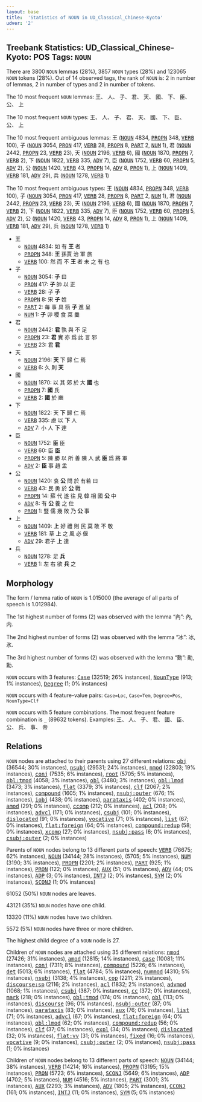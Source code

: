 ```yaml
---
layout: base
title:  'Statistics of NOUN in UD_Classical_Chinese-Kyoto'
udver: '2'
---
```


## Treebank Statistics: UD_Classical_Chinese-Kyoto: POS Tags: `NOUN`

There are 3800 `NOUN` lemmas (28%), 3857 `NOUN` types (28%) and 123065 `NOUN` tokens (28%).
Out of 14 observed tags, the rank of `NOUN` is: 2 in number of lemmas, 2 in number of types and 2 in number of tokens.

The 10 most frequent `NOUN` lemmas: 王、 人、 子、 君、 天、 國、 下、 臣、 公、 上

The 10 most frequent `NOUN` types:  王、 人、 子、 君、 天、 國、 下、 臣、 公、 上

The 10 most frequent ambiguous lemmas: 王 (<tt><a href="lzh_kyoto-pos-NOUN.html">NOUN</a></tt> 4834, <tt><a href="lzh_kyoto-pos-PROPN.html">PROPN</a></tt> 348, <tt><a href="lzh_kyoto-pos-VERB.html">VERB</a></tt> 100), 子 (<tt><a href="lzh_kyoto-pos-NOUN.html">NOUN</a></tt> 3054, <tt><a href="lzh_kyoto-pos-PRON.html">PRON</a></tt> 417, <tt><a href="lzh_kyoto-pos-VERB.html">VERB</a></tt> 28, <tt><a href="lzh_kyoto-pos-PROPN.html">PROPN</a></tt> 8, <tt><a href="lzh_kyoto-pos-PART.html">PART</a></tt> 2, <tt><a href="lzh_kyoto-pos-NUM.html">NUM</a></tt> 1), 君 (<tt><a href="lzh_kyoto-pos-NOUN.html">NOUN</a></tt> 2442, <tt><a href="lzh_kyoto-pos-PROPN.html">PROPN</a></tt> 23, <tt><a href="lzh_kyoto-pos-VERB.html">VERB</a></tt> 23), 天 (<tt><a href="lzh_kyoto-pos-NOUN.html">NOUN</a></tt> 2196, <tt><a href="lzh_kyoto-pos-VERB.html">VERB</a></tt> 6), 國 (<tt><a href="lzh_kyoto-pos-NOUN.html">NOUN</a></tt> 1870, <tt><a href="lzh_kyoto-pos-PROPN.html">PROPN</a></tt> 7, <tt><a href="lzh_kyoto-pos-VERB.html">VERB</a></tt> 2), 下 (<tt><a href="lzh_kyoto-pos-NOUN.html">NOUN</a></tt> 1822, <tt><a href="lzh_kyoto-pos-VERB.html">VERB</a></tt> 335, <tt><a href="lzh_kyoto-pos-ADV.html">ADV</a></tt> 7), 臣 (<tt><a href="lzh_kyoto-pos-NOUN.html">NOUN</a></tt> 1752, <tt><a href="lzh_kyoto-pos-VERB.html">VERB</a></tt> 60, <tt><a href="lzh_kyoto-pos-PROPN.html">PROPN</a></tt> 5, <tt><a href="lzh_kyoto-pos-ADV.html">ADV</a></tt> 2), 公 (<tt><a href="lzh_kyoto-pos-NOUN.html">NOUN</a></tt> 1420, <tt><a href="lzh_kyoto-pos-VERB.html">VERB</a></tt> 43, <tt><a href="lzh_kyoto-pos-PROPN.html">PROPN</a></tt> 14, <tt><a href="lzh_kyoto-pos-ADV.html">ADV</a></tt> 8, <tt><a href="lzh_kyoto-pos-PRON.html">PRON</a></tt> 1), 上 (<tt><a href="lzh_kyoto-pos-NOUN.html">NOUN</a></tt> 1409, <tt><a href="lzh_kyoto-pos-VERB.html">VERB</a></tt> 181, <tt><a href="lzh_kyoto-pos-ADV.html">ADV</a></tt> 29), 兵 (<tt><a href="lzh_kyoto-pos-NOUN.html">NOUN</a></tt> 1278, <tt><a href="lzh_kyoto-pos-VERB.html">VERB</a></tt> 1)

The 10 most frequent ambiguous types:  王 (<tt><a href="lzh_kyoto-pos-NOUN.html">NOUN</a></tt> 4834, <tt><a href="lzh_kyoto-pos-PROPN.html">PROPN</a></tt> 348, <tt><a href="lzh_kyoto-pos-VERB.html">VERB</a></tt> 100), 子 (<tt><a href="lzh_kyoto-pos-NOUN.html">NOUN</a></tt> 3054, <tt><a href="lzh_kyoto-pos-PRON.html">PRON</a></tt> 417, <tt><a href="lzh_kyoto-pos-VERB.html">VERB</a></tt> 28, <tt><a href="lzh_kyoto-pos-PROPN.html">PROPN</a></tt> 8, <tt><a href="lzh_kyoto-pos-PART.html">PART</a></tt> 2, <tt><a href="lzh_kyoto-pos-NUM.html">NUM</a></tt> 1), 君 (<tt><a href="lzh_kyoto-pos-NOUN.html">NOUN</a></tt> 2442, <tt><a href="lzh_kyoto-pos-PROPN.html">PROPN</a></tt> 23, <tt><a href="lzh_kyoto-pos-VERB.html">VERB</a></tt> 23), 天 (<tt><a href="lzh_kyoto-pos-NOUN.html">NOUN</a></tt> 2196, <tt><a href="lzh_kyoto-pos-VERB.html">VERB</a></tt> 6), 國 (<tt><a href="lzh_kyoto-pos-NOUN.html">NOUN</a></tt> 1870, <tt><a href="lzh_kyoto-pos-PROPN.html">PROPN</a></tt> 7, <tt><a href="lzh_kyoto-pos-VERB.html">VERB</a></tt> 2), 下 (<tt><a href="lzh_kyoto-pos-NOUN.html">NOUN</a></tt> 1822, <tt><a href="lzh_kyoto-pos-VERB.html">VERB</a></tt> 335, <tt><a href="lzh_kyoto-pos-ADV.html">ADV</a></tt> 7), 臣 (<tt><a href="lzh_kyoto-pos-NOUN.html">NOUN</a></tt> 1752, <tt><a href="lzh_kyoto-pos-VERB.html">VERB</a></tt> 60, <tt><a href="lzh_kyoto-pos-PROPN.html">PROPN</a></tt> 5, <tt><a href="lzh_kyoto-pos-ADV.html">ADV</a></tt> 2), 公 (<tt><a href="lzh_kyoto-pos-NOUN.html">NOUN</a></tt> 1420, <tt><a href="lzh_kyoto-pos-VERB.html">VERB</a></tt> 43, <tt><a href="lzh_kyoto-pos-PROPN.html">PROPN</a></tt> 14, <tt><a href="lzh_kyoto-pos-ADV.html">ADV</a></tt> 8, <tt><a href="lzh_kyoto-pos-PRON.html">PRON</a></tt> 1), 上 (<tt><a href="lzh_kyoto-pos-NOUN.html">NOUN</a></tt> 1409, <tt><a href="lzh_kyoto-pos-VERB.html">VERB</a></tt> 181, <tt><a href="lzh_kyoto-pos-ADV.html">ADV</a></tt> 29), 兵 (<tt><a href="lzh_kyoto-pos-NOUN.html">NOUN</a></tt> 1278, <tt><a href="lzh_kyoto-pos-VERB.html">VERB</a></tt> 1)


* 王
  * <tt><a href="lzh_kyoto-pos-NOUN.html">NOUN</a></tt> 4834: 如 有 <b>王</b> 者
  * <tt><a href="lzh_kyoto-pos-PROPN.html">PROPN</a></tt> 348: <b>王</b> 孫賈 治 軍 旅
  * <tt><a href="lzh_kyoto-pos-VERB.html">VERB</a></tt> 100: 然 而 不 <b>王</b> 者 未 之 有 也
* 子
  * <tt><a href="lzh_kyoto-pos-NOUN.html">NOUN</a></tt> 3054: <b>子</b> 曰
  * <tt><a href="lzh_kyoto-pos-PRON.html">PRON</a></tt> 417: <b>子</b> 帥 以 正
  * <tt><a href="lzh_kyoto-pos-VERB.html">VERB</a></tt> 28: 子 <b>子</b>
  * <tt><a href="lzh_kyoto-pos-PROPN.html">PROPN</a></tt> 8: 宋 <b>子</b> 姓
  * <tt><a href="lzh_kyoto-pos-PART.html">PART</a></tt> 2: 毎 事 具 箚 <b>子</b> 進 呈
  * <tt><a href="lzh_kyoto-pos-NUM.html">NUM</a></tt> 1: <b>子</b> 卯 稷 食 菜 羹
* 君
  * <tt><a href="lzh_kyoto-pos-NOUN.html">NOUN</a></tt> 2442: <b>君</b> 孰 與 不 足
  * <tt><a href="lzh_kyoto-pos-PROPN.html">PROPN</a></tt> 23: <b>君</b> 實 亦 爲 此 言 邪
  * <tt><a href="lzh_kyoto-pos-VERB.html">VERB</a></tt> 23: 君 <b>君</b>
* 天
  * <tt><a href="lzh_kyoto-pos-NOUN.html">NOUN</a></tt> 2196: <b>天</b> 下 歸 仁 焉
  * <tt><a href="lzh_kyoto-pos-VERB.html">VERB</a></tt> 6: 久 則 <b>天</b>
* 國
  * <tt><a href="lzh_kyoto-pos-NOUN.html">NOUN</a></tt> 1870: 以 其 郊 於 大 <b>國</b> 也
  * <tt><a href="lzh_kyoto-pos-PROPN.html">PROPN</a></tt> 7: <b>國</b> 氏
  * <tt><a href="lzh_kyoto-pos-VERB.html">VERB</a></tt> 2: <b>國</b> 於 豳
* 下
  * <tt><a href="lzh_kyoto-pos-NOUN.html">NOUN</a></tt> 1822: 天 <b>下</b> 歸 仁 焉
  * <tt><a href="lzh_kyoto-pos-VERB.html">VERB</a></tt> 335: 慮 以 <b>下</b> 人
  * <tt><a href="lzh_kyoto-pos-ADV.html">ADV</a></tt> 7: 小 人 <b>下</b> 達
* 臣
  * <tt><a href="lzh_kyoto-pos-NOUN.html">NOUN</a></tt> 1752: <b>臣</b> 臣
  * <tt><a href="lzh_kyoto-pos-VERB.html">VERB</a></tt> 60: 臣 <b>臣</b>
  * <tt><a href="lzh_kyoto-pos-PROPN.html">PROPN</a></tt> 5: 陳 勝 以 所 善 陳 人 武 <b>臣</b> 爲 將 軍
  * <tt><a href="lzh_kyoto-pos-ADV.html">ADV</a></tt> 2: <b>臣</b> 事 趙 孟
* 公
  * <tt><a href="lzh_kyoto-pos-NOUN.html">NOUN</a></tt> 1420: 哀 <b>公</b> 問 於 有若 曰
  * <tt><a href="lzh_kyoto-pos-VERB.html">VERB</a></tt> 43: 民 勇 於 <b>公</b> 戰
  * <tt><a href="lzh_kyoto-pos-PROPN.html">PROPN</a></tt> 14: 蘇 代 遂 往 見 韓 相 國 <b>公</b> 中
  * <tt><a href="lzh_kyoto-pos-ADV.html">ADV</a></tt> 8: 有 <b>公</b> 養 之 仕
  * <tt><a href="lzh_kyoto-pos-PRON.html">PRON</a></tt> 1: 豎 儒 幾 敗 乃 <b>公</b> 事
* 上
  * <tt><a href="lzh_kyoto-pos-NOUN.html">NOUN</a></tt> 1409: <b>上</b> 好 禮 則 民 莫 敢 不 敬
  * <tt><a href="lzh_kyoto-pos-VERB.html">VERB</a></tt> 181: 草 <b>上</b> 之 風 必 偃
  * <tt><a href="lzh_kyoto-pos-ADV.html">ADV</a></tt> 29: 君子 <b>上</b> 達
* 兵
  * <tt><a href="lzh_kyoto-pos-NOUN.html">NOUN</a></tt> 1278: 足 <b>兵</b>
  * <tt><a href="lzh_kyoto-pos-VERB.html">VERB</a></tt> 1: 左 右 欲 <b>兵</b> 之

## Morphology

The form / lemma ratio of `NOUN` is 1.015000 (the average of all parts of speech is 1.012984).

The 1st highest number of forms (2) was observed with the lemma “內”: 內, 内.

The 2nd highest number of forms (2) was observed with the lemma “冰”: 冰, 氷.

The 3rd highest number of forms (2) was observed with the lemma “勳”: 勛, 勳.

`NOUN` occurs with 3 features: <tt><a href="lzh_kyoto-feat-Case.html">Case</a></tt> (32519; 26% instances), <tt><a href="lzh_kyoto-feat-NounType.html">NounType</a></tt> (913; 1% instances), <tt><a href="lzh_kyoto-feat-Degree.html">Degree</a></tt> (1; 0% instances)

`NOUN` occurs with 4 feature-value pairs: `Case=Loc`, `Case=Tem`, `Degree=Pos`, `NounType=Clf`

`NOUN` occurs with 5 feature combinations.
The most frequent feature combination is `_` (89632 tokens).
Examples: 王、 人、 子、 君、 國、 臣、 公、 兵、 事、 帝


## Relations

`NOUN` nodes are attached to their parents using 27 different relations: <tt><a href="lzh_kyoto-dep-obj.html">obj</a></tt> (36544; 30% instances), <tt><a href="lzh_kyoto-dep-nsubj.html">nsubj</a></tt> (29531; 24% instances), <tt><a href="lzh_kyoto-dep-nmod.html">nmod</a></tt> (22803; 19% instances), <tt><a href="lzh_kyoto-dep-conj.html">conj</a></tt> (7535; 6% instances), <tt><a href="lzh_kyoto-dep-root.html">root</a></tt> (5705; 5% instances), <tt><a href="lzh_kyoto-dep-obl-tmod.html">obl:tmod</a></tt> (4058; 3% instances), <tt><a href="lzh_kyoto-dep-obl.html">obl</a></tt> (3480; 3% instances), <tt><a href="lzh_kyoto-dep-obl-lmod.html">obl:lmod</a></tt> (3473; 3% instances), <tt><a href="lzh_kyoto-dep-flat.html">flat</a></tt> (3379; 3% instances), <tt><a href="lzh_kyoto-dep-clf.html">clf</a></tt> (2067; 2% instances), <tt><a href="lzh_kyoto-dep-compound.html">compound</a></tt> (1605; 1% instances), <tt><a href="lzh_kyoto-dep-nsubj-outer.html">nsubj:outer</a></tt> (676; 1% instances), <tt><a href="lzh_kyoto-dep-iobj.html">iobj</a></tt> (438; 0% instances), <tt><a href="lzh_kyoto-dep-parataxis.html">parataxis</a></tt> (402; 0% instances), <tt><a href="lzh_kyoto-dep-amod.html">amod</a></tt> (291; 0% instances), <tt><a href="lzh_kyoto-dep-ccomp.html">ccomp</a></tt> (212; 0% instances), <tt><a href="lzh_kyoto-dep-acl.html">acl</a></tt> (208; 0% instances), <tt><a href="lzh_kyoto-dep-advcl.html">advcl</a></tt> (171; 0% instances), <tt><a href="lzh_kyoto-dep-csubj.html">csubj</a></tt> (101; 0% instances), <tt><a href="lzh_kyoto-dep-dislocated.html">dislocated</a></tt> (91; 0% instances), <tt><a href="lzh_kyoto-dep-vocative.html">vocative</a></tt> (71; 0% instances), <tt><a href="lzh_kyoto-dep-list.html">list</a></tt> (67; 0% instances), <tt><a href="lzh_kyoto-dep-flat-foreign.html">flat:foreign</a></tt> (64; 0% instances), <tt><a href="lzh_kyoto-dep-compound-redup.html">compound:redup</a></tt> (58; 0% instances), <tt><a href="lzh_kyoto-dep-xcomp.html">xcomp</a></tt> (27; 0% instances), <tt><a href="lzh_kyoto-dep-nsubj-pass.html">nsubj:pass</a></tt> (6; 0% instances), <tt><a href="lzh_kyoto-dep-csubj-outer.html">csubj:outer</a></tt> (2; 0% instances)

Parents of `NOUN` nodes belong to 13 different parts of speech: <tt><a href="lzh_kyoto-pos-VERB.html">VERB</a></tt> (76675; 62% instances), <tt><a href="lzh_kyoto-pos-NOUN.html">NOUN</a></tt> (34144; 28% instances),  (5705; 5% instances), <tt><a href="lzh_kyoto-pos-NUM.html">NUM</a></tt> (3190; 3% instances), <tt><a href="lzh_kyoto-pos-PROPN.html">PROPN</a></tt> (2201; 2% instances), <tt><a href="lzh_kyoto-pos-PART.html">PART</a></tt> (925; 1% instances), <tt><a href="lzh_kyoto-pos-PRON.html">PRON</a></tt> (122; 0% instances), <tt><a href="lzh_kyoto-pos-AUX.html">AUX</a></tt> (51; 0% instances), <tt><a href="lzh_kyoto-pos-ADV.html">ADV</a></tt> (44; 0% instances), <tt><a href="lzh_kyoto-pos-ADP.html">ADP</a></tt> (3; 0% instances), <tt><a href="lzh_kyoto-pos-INTJ.html">INTJ</a></tt> (2; 0% instances), <tt><a href="lzh_kyoto-pos-SYM.html">SYM</a></tt> (2; 0% instances), <tt><a href="lzh_kyoto-pos-SCONJ.html">SCONJ</a></tt> (1; 0% instances)

61052 (50%) `NOUN` nodes are leaves.

43121 (35%) `NOUN` nodes have one child.

13320 (11%) `NOUN` nodes have two children.

5572 (5%) `NOUN` nodes have three or more children.

The highest child degree of a `NOUN` node is 27.

Children of `NOUN` nodes are attached using 35 different relations: <tt><a href="lzh_kyoto-dep-nmod.html">nmod</a></tt> (27426; 31% instances), <tt><a href="lzh_kyoto-dep-amod.html">amod</a></tt> (12815; 14% instances), <tt><a href="lzh_kyoto-dep-case.html">case</a></tt> (10081; 11% instances), <tt><a href="lzh_kyoto-dep-conj.html">conj</a></tt> (7311; 8% instances), <tt><a href="lzh_kyoto-dep-compound.html">compound</a></tt> (5226; 6% instances), <tt><a href="lzh_kyoto-dep-det.html">det</a></tt> (5013; 6% instances), <tt><a href="lzh_kyoto-dep-flat.html">flat</a></tt> (4784; 5% instances), <tt><a href="lzh_kyoto-dep-nummod.html">nummod</a></tt> (4310; 5% instances), <tt><a href="lzh_kyoto-dep-nsubj.html">nsubj</a></tt> (3138; 4% instances), <tt><a href="lzh_kyoto-dep-cop.html">cop</a></tt> (2211; 2% instances), <tt><a href="lzh_kyoto-dep-discourse-sp.html">discourse:sp</a></tt> (2116; 2% instances), <tt><a href="lzh_kyoto-dep-acl.html">acl</a></tt> (1832; 2% instances), <tt><a href="lzh_kyoto-dep-advmod.html">advmod</a></tt> (1068; 1% instances), <tt><a href="lzh_kyoto-dep-csubj.html">csubj</a></tt> (387; 0% instances), <tt><a href="lzh_kyoto-dep-cc.html">cc</a></tt> (372; 0% instances), <tt><a href="lzh_kyoto-dep-mark.html">mark</a></tt> (218; 0% instances), <tt><a href="lzh_kyoto-dep-obl-tmod.html">obl:tmod</a></tt> (174; 0% instances), <tt><a href="lzh_kyoto-dep-obl.html">obl</a></tt> (113; 0% instances), <tt><a href="lzh_kyoto-dep-discourse.html">discourse</a></tt> (96; 0% instances), <tt><a href="lzh_kyoto-dep-nsubj-outer.html">nsubj:outer</a></tt> (87; 0% instances), <tt><a href="lzh_kyoto-dep-parataxis.html">parataxis</a></tt> (83; 0% instances), <tt><a href="lzh_kyoto-dep-aux.html">aux</a></tt> (76; 0% instances), <tt><a href="lzh_kyoto-dep-list.html">list</a></tt> (71; 0% instances), <tt><a href="lzh_kyoto-dep-advcl.html">advcl</a></tt> (67; 0% instances), <tt><a href="lzh_kyoto-dep-flat-foreign.html">flat:foreign</a></tt> (64; 0% instances), <tt><a href="lzh_kyoto-dep-obl-lmod.html">obl:lmod</a></tt> (62; 0% instances), <tt><a href="lzh_kyoto-dep-compound-redup.html">compound:redup</a></tt> (56; 0% instances), <tt><a href="lzh_kyoto-dep-clf.html">clf</a></tt> (37; 0% instances), <tt><a href="lzh_kyoto-dep-expl.html">expl</a></tt> (34; 0% instances), <tt><a href="lzh_kyoto-dep-dislocated.html">dislocated</a></tt> (32; 0% instances), <tt><a href="lzh_kyoto-dep-flat-vv.html">flat:vv</a></tt> (31; 0% instances), <tt><a href="lzh_kyoto-dep-fixed.html">fixed</a></tt> (16; 0% instances), <tt><a href="lzh_kyoto-dep-vocative.html">vocative</a></tt> (9; 0% instances), <tt><a href="lzh_kyoto-dep-csubj-outer.html">csubj:outer</a></tt> (2; 0% instances), <tt><a href="lzh_kyoto-dep-nsubj-pass.html">nsubj:pass</a></tt> (1; 0% instances)

Children of `NOUN` nodes belong to 13 different parts of speech: <tt><a href="lzh_kyoto-pos-NOUN.html">NOUN</a></tt> (34144; 38% instances), <tt><a href="lzh_kyoto-pos-VERB.html">VERB</a></tt> (14214; 16% instances), <tt><a href="lzh_kyoto-pos-PROPN.html">PROPN</a></tt> (13195; 15% instances), <tt><a href="lzh_kyoto-pos-PRON.html">PRON</a></tt> (5723; 6% instances), <tt><a href="lzh_kyoto-pos-SCONJ.html">SCONJ</a></tt> (5649; 6% instances), <tt><a href="lzh_kyoto-pos-ADP.html">ADP</a></tt> (4702; 5% instances), <tt><a href="lzh_kyoto-pos-NUM.html">NUM</a></tt> (4516; 5% instances), <tt><a href="lzh_kyoto-pos-PART.html">PART</a></tt> (3001; 3% instances), <tt><a href="lzh_kyoto-pos-AUX.html">AUX</a></tt> (2293; 3% instances), <tt><a href="lzh_kyoto-pos-ADV.html">ADV</a></tt> (1805; 2% instances), <tt><a href="lzh_kyoto-pos-CCONJ.html">CCONJ</a></tt> (161; 0% instances), <tt><a href="lzh_kyoto-pos-INTJ.html">INTJ</a></tt> (11; 0% instances), <tt><a href="lzh_kyoto-pos-SYM.html">SYM</a></tt> (5; 0% instances)

